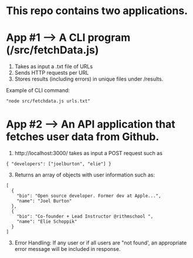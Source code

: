 # This repo contains two applications.

# App #1 --> A CLI program (/src/fetchData.js)
  1. Takes as input a .txt file of URLs
  2. Sends HTTP requests per URL
  3. Stores results (including errors) in unique files under /results.

  Example of CLI command: 
  ```
  "node src/fetchdata.js urls.txt"
  ```

# App #2 --> An API application that fetches user data from Github.
  1. http://localhost:3000/ takes as input a POST request such as
  ```
  { "developers": ["joelburton", "elie"] }
  ```
  3. Returns an array of objects with user information such as:
  ```
  [
    {
      "bio": "Open source developer. Former dev at Apple...",
      "name": "Joel Burton"
    },
    {
      "bio": "Co-founder + Lead Instructor @rithmschool ",
      "name": "Elie Schoppik"
    }
  ]
  ```
  3. Error Handling: If any user or if all users are "not found', an appropriate error message will be included in response. 
